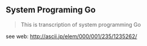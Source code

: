 ## System Programing Go

> This is transcription of system programming Go

see web: http://ascii.jp/elem/000/001/235/1235262/
